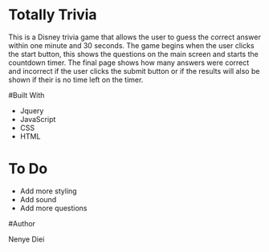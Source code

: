 # Totally Trivia

This is a Disney trivia game that allows the user to guess the correct answer within one minute and 30 seconds. The game begins when the user clicks the start button, this shows the questions on the main screen and starts the countdown timer. The final page shows how many answers were correct and incorrect if the user clicks the submit button or if the results will also be shown if their is no time left on the timer. 

#Built With
* Jquery
* JavaScript
* CSS
* HTML

# To Do 

* Add more styling
* Add sound
* Add more questions

#Author 

Nenye Diei
